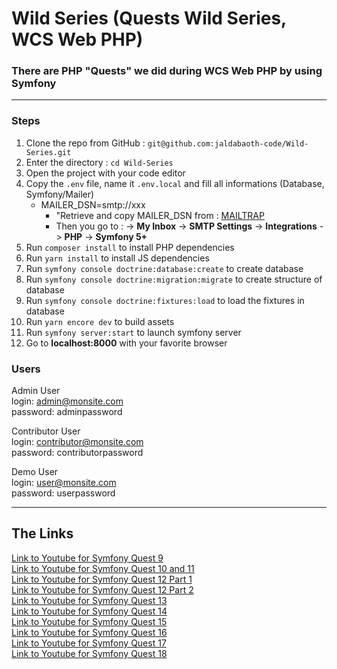 <h1>Wild Series (Quests Wild Series, WCS Web PHP)</h1>

### There are PHP "Quests" we did during WCS Web PHP by using Symfony

---

### Steps

1. Clone the repo from GitHub : `git@github.com:jaldabaoth-code/Wild-Series.git`
2. Enter the directory : `cd Wild-Series`
3. Open the project with your code editor
4. Copy the `.env` file, name it `.env.local` and fill all informations (Database, Symfony/Mailer)
    - MAILER_DSN=smtp://xxx<br/>
        * "Retrieve and copy MAILER_DSN from : <a href="https://mailtrap.io/inboxes">MAILTRAP</a>
        * Then you go to : -> <b>My Inbox</b> -> <b>SMTP Settings</b> -> <b>Integrations</b> -> <b>PHP</b> -> <b>Symfony 5+</b>
5. Run `composer install` to install PHP dependencies
6. Run `yarn install` to install JS dependencies
7. Run `symfony console doctrine:database:create` to create database
8. Run `symfony console doctrine:migration:migrate` to create structure of database
9. Run `symfony console doctrine:fixtures:load` to load the fixtures in database
10. Run `yarn encore dev` to build assets
11. Run `symfony server:start` to launch symfony server
12. Go to <b>localhost:8000</b> with your favorite browser


### Users

Admin User<br/>
login: admin@monsite.com<br/>
password: adminpassword

Contributor User<br/>
login: contributor@monsite.com<br/>
password: contributorpassword

Demo User<br/>
login: user@monsite.com<br/>
password: userpassword

---

## The Links

<a href="https://youtu.be/P_KSo_JvCJk">Link to Youtube for Symfony Quest 9</a></br>
<a href="https://youtu.be/ZrqGePIPNcg">Link to Youtube for Symfony Quest 10 and 11</a></br>
<a href="https://youtu.be/5li49lmccY8">Link to Youtube for Symfony Quest 12 Part 1</a></br>
<a href="https://youtu.be/xtT1wYrSR3s">Link to Youtube for Symfony Quest 12 Part 2</a></br>
<a href="https://youtu.be/Q-YfkI3SU7Q">Link to Youtube for Symfony Quest 13</a></br>
<a href="https://youtu.be/PvbflGELu1M">Link to Youtube for Symfony Quest 14</a></br>
<a href="https://youtu.be/tYFV-0WMQPI">Link to Youtube for Symfony Quest 15</a></br>
<a href="https://youtu.be/fsQlYK65rGY">Link to Youtube for Symfony Quest 16</a></br>
<a href="https://youtu.be/nvqOZKlL7UE">Link to Youtube for Symfony Quest 17</a></br>
<a href="https://youtu.be/GZQTsVlGcts">Link to Youtube for Symfony Quest 18</a></br>
